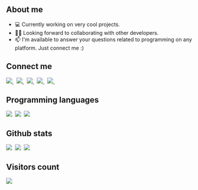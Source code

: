 ## About me

- 💻 Currently working on very cool projects.
- ✌🏻 Looking forward to collaborating with other developers.
- 📫 I'm available to answer your questions related to programming on any platform. Just connect me :)
  
## Connect me

<a href="https://telegram.me/IbrokhimovMY">
  <img src="https://img.shields.io/badge/blog-1DA1F2?style=for-the-badge&logo=telegram&logoColor=white" />    
</a>&nbsp;
<a href="https://www.linkedin.com/in/IbrokhimovMY/">
  <img src="https://img.shields.io/badge/linkedin-%230077B5.svg?&style=for-the-badge&logo=linkedin&logoColor=white" />
</a>&nbsp;
<a href="mailto:ibrokhimovmy@gmail.com">
  <img src="https://img.shields.io/badge/gmail-D14836?style=for-the-badge&logo=gmail&logoColor=white" />
</a>&nbsp;
<a href="https://leetcode.com/u/IbrokhimovMY/">
  <img src="https://img.shields.io/badge/medium-FFC017?style=for-the-badge&logo=medium&logoColor=white" />    
</a>&nbsp;
<a href="https://telegram.me/ibrohim_my">
  <img src="https://img.shields.io/badge/telegram-1DA1F2?style=for-the-badge&logo=telegram&logoColor=white" />    
</a>&nbsp;

## Programming languages

<img  src="https://img.shields.io/badge/Python-8382E3?style=for-the-badge&logo=python&logoColor=white">&nbsp;
<img  src="https://img.shields.io/badge/Kotlin-E56F08?style=for-the-badge&logo=kotlin&logoColor=white">&nbsp;
<img  src="https://img.shields.io/badge/SQL-b33939?style=for-the-badge&logo=sql&logoColor=white">&nbsp;

## Github stats

<img src="https://github-readme-stats.vercel.app/api?username=IbrokhimovMY&count_private=true&show_icons=true&theme=tokyonight" />&nbsp;
<img src="https://github-readme-streak-stats.herokuapp.com/?user=IbrokhimovMY&theme=tokyonight" />&nbsp;
<img src="https://github-readme-stats.vercel.app/api/top-langs/?username=IbrokhimovMY&layout=compact&theme=tokyonight&langs_count=10&hide=html,purebasic,scss,css" />

## Visitors count

<img src="https://profile-counter.glitch.me/IbrokhimovMY/count.svg" />
